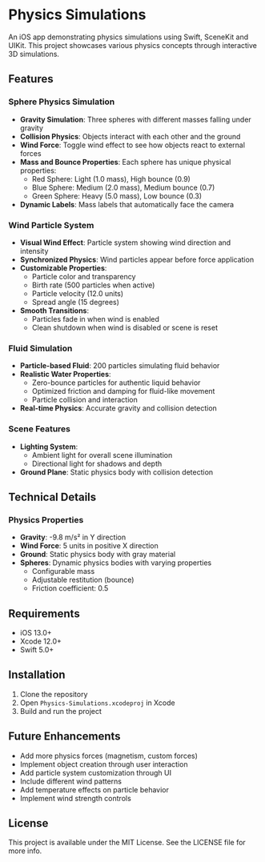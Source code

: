 # Physics Simulations

An iOS app demonstrating physics simulations using Swift, SceneKit and UIKit. This project showcases various physics concepts through interactive 3D simulations.

## Features

### Sphere Physics Simulation
- **Gravity Simulation**: Three spheres with different masses falling under gravity
- **Collision Physics**: Objects interact with each other and the ground
- **Wind Force**: Toggle wind effect to see how objects react to external forces
- **Mass and Bounce Properties**: Each sphere has unique physical properties:
  - Red Sphere: Light (1.0 mass), High bounce (0.9)
  - Blue Sphere: Medium (2.0 mass), Medium bounce (0.7)
  - Green Sphere: Heavy (5.0 mass), Low bounce (0.3)
- **Dynamic Labels**: Mass labels that automatically face the camera

### Wind Particle System
- **Visual Wind Effect**: Particle system showing wind direction and intensity
- **Synchronized Physics**: Wind particles appear before force application
- **Customizable Properties**:
  - Particle color and transparency
  - Birth rate (500 particles when active)
  - Particle velocity (12.0 units)
  - Spread angle (15 degrees)
- **Smooth Transitions**: 
  - Particles fade in when wind is enabled
  - Clean shutdown when wind is disabled or scene is reset

### Fluid Simulation
- **Particle-based Fluid**: 200 particles simulating fluid behavior
- **Realistic Water Properties**:
  - Zero-bounce particles for authentic liquid behavior
  - Optimized friction and damping for fluid-like movement
  - Particle collision and interaction
- **Real-time Physics**: Accurate gravity and collision detection

### Scene Features
- **Lighting System**:
  - Ambient light for overall scene illumination
  - Directional light for shadows and depth
- **Ground Plane**: Static physics body with collision detection

## Technical Details

### Physics Properties
- **Gravity**: -9.8 m/s² in Y direction
- **Wind Force**: 5 units in positive X direction
- **Ground**: Static physics body with gray material
- **Spheres**: Dynamic physics bodies with varying properties
  - Configurable mass
  - Adjustable restitution (bounce)
  - Friction coefficient: 0.5

## Requirements
- iOS 13.0+
- Xcode 12.0+
- Swift 5.0+

## Installation
1. Clone the repository
2. Open `Physics-Simulations.xcodeproj` in Xcode
3. Build and run the project

## Future Enhancements
- Add more physics forces (magnetism, custom forces)
- Implement object creation through user interaction
- Add particle system customization through UI
- Include different wind patterns
- Add temperature effects on particle behavior
- Implement wind strength controls

## License
This project is available under the MIT License. See the LICENSE file for more info. 